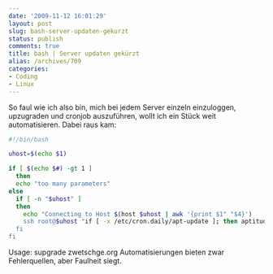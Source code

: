 ```yaml
---
date: '2009-11-12 16:01:29'
layout: post
slug: bash-server-updaten-gekurzt
status: publish
comments: true
title: bash | Server updaten gekürzt
alias: /archives/709
categories:
- Coding
- Linux
---
```


So faul wie ich also bin, mich bei jedem Server einzeln einzuloggen, upzugraden und cronjob auszuführen, wollt ich ein Stück weit automatisieren. Dabei raus kam:

``` bash
#!/bin/bash

uhost=$(echo $1)

if [ $(echo $#) -gt 1 ]
  then
  echo "too many parameters"
else
  if [ -n "$uhost" ]
  then
    echo "Connecting to Host $(host $uhost | awk '{print $1" "$4}')
    ssh root@$uhost "if [ -x /etc/cron.daily/apt-update ]; then aptitude upgrade && /etc/cron.daily/apt-update ; fi"
  fi
fi
```

Usage: supgrade zwetschge.org
Automatisierungen bieten zwar Fehlerquellen, aber Faulheit siegt.
